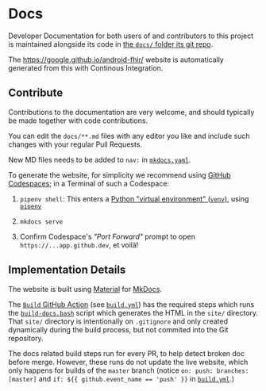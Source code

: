 # Docs

Developer Documentation for both users of and contributors to this project is maintained
alongside its code in [the `docs/` folder its git repo](https://github.com/google/android-fhir/tree/master/docs).

The <https://google.github.io/android-fhir/> website is automatically generated from this with Continous Integration.

## Contribute

Contributions to the documentation are very welcome, and should typically be made together with code contributions.

You can edit the `docs/**.md` files with any editor you like and include such changes with your regular Pull Requests.

New MD files needs to be added to `nav:` in [`mkdocs.yaml`](https://github.com/google/android-fhir/blob/master/mkdocs.yaml).

To generate the website, for simplicity we recommend using [GitHub Codespaces](codespaces.md); in a Terminal of such a Codespace:

1. `pipenv shell`: This enters a [Python "virtual environment" (`venv`)](https://docs.python.org/3/library/venv.html), using [`pipenv`](https://pipenv.pypa.io/)

1. `mkdocs serve`

1. Confirm Codespace's _"Port Forward"_ prompt to open `https://...app.github.dev`, et voilà!

## Implementation Details

The website is built using [Material](https://squidfunk.github.io/mkdocs-material/) for [MkDocs](https://www.mkdocs.org/).

The [`Build` GitHub Action](https://github.com/google/android-fhir/actions/workflows/build.yml)
(see [`build.yml`](https://github.com/google/android-fhir/blob/master/.github/workflows/build.yml)) has the required steps
which runs the [`build-docs.bash`](https://github.com/google/android-fhir/blob/master/build-docs.bash) script which generates the HTML in the `site/` directory.
That `site/` directory is intentionally on `.gitignore` and only created dynamically during the build process, but not commited into the Git repository.

The docs related build steps run for every PR, to help detect broken doc before merge. However, these runs do not update
the live website, which only happens for builds of the `master` branch (notice `on: push: branches: [master]` and `if: ${{ github.event_name == 'push' }}` in [`build.yml`](https://github.com/google/android-fhir/blob/master/.github/workflows/build.yml).)

